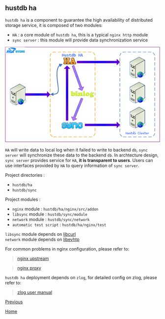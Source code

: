 hustdb ha
--
`hustdb ha` is a component to guarantee the high availability of distributed storage service, it is composed of two modules:   

* `HA` : a core module of `hustdb ha`, this is a typical `nginx http` module
* `sync server` :  this module will provide data synchronization service

![ha](../../../../../res/ha.png)

`HA` will write data to local log when it failed to write to backend `db`, `sync server` will synchronize these data to the backend `db`. In archtecture design, `sync server` provides service for `HA`, **it is transparent to users**. Users can use interfaces provided by `HA` to query information of `sync server`.

Project directories :

* `hustdb/ha`
* `hustdb/sync`

Project modules :

* `nginx` module : `hustdb/ha/nginx/src/addon`
* `libsync` module : `hustdb/sync/module`
* `network` module : `hustdb/sync/network`
* `automatic test script` : `hustdb/ha/nginx/test`

`libsync` module depends on [libcurl](https://curl.haxx.se)  
`network` module depends on [libevhtp](https://github.com/ellzey/libevhtp)

For common problems in nginx configuration, please refer to:

> [nginx upstream](http://nginx.org/en/docs/http/ngx_http_upstream_module.html)

> [nginx proxy](http://nginx.org/en/docs/http/ngx_http_proxy_module.html)

`hustdb ha` deployment depends on `zlog`, for detailed config on zlog, please refer to:  
> [zlog user manual](https://hardysimpson.github.io/zlog/UsersGuide-CN.html)

[Previous](index.md)

[Home](../index.md)